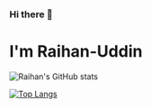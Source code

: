 ### Hi there 👋
# I'm Raihan-Uddin

![Raihan's GitHub stats](https://github-readme-stats.vercel.app/api?username=Rai321han&show_icons=true&theme=radical)


[![Top Langs](https://github-readme-stats.vercel.app/api/top-langs/?username=Rai321han&layout=donut-vertical)](https://github.com/Rai321han/github-readme-stats)

